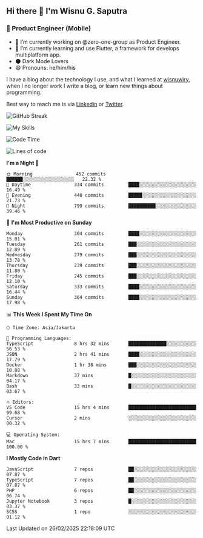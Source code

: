 ## Hi there 👋 I'm Wisnu G. Saputra

### :mobile_phone_off: Product Engineer (Mobile)

- 🔭 I’m currently working on @zero-one-group as Product Engineer.
- 🌱 I’m currently learning and use Flutter, a framework for develops multiplatform app.
- 🌑 Dark Mode Lovers
- 😄 Pronouns: he/him/his

I have a blog about the technology I use, and what I learned at [wisnuwiry](https://wisnuwiry.space/), when I no longer work I write a blog, or learn new things about programming.

Best way to reach me is via [Linkedin](https://www.linkedin.com/in/wisnu-saputra/) or [Twitter](https://twitter.com/wisnuwiry).

![GitHub Streak](https://streak-stats.demolab.com?user=wisnuwiry&theme=dark&hide_border=true)

![My Skills](https://skillicons.dev/icons?i=dart,flutter,kotlin,swift,go,js,css,neovim,git,linux&perline=5)

<!--START_SECTION:waka-->
![Code Time](http://img.shields.io/badge/Code%20Time-1%2C725%20hrs%2022%20mins-blue)

![Lines of code](https://img.shields.io/badge/From%20Hello%20World%20I%27ve%20Written-3.9%20million%20lines%20of%20code-blue)

**I'm a Night 🦉** 

```text
🌞 Morning                452 commits         ██████░░░░░░░░░░░░░░░░░░░   22.32 % 
🌆 Daytime                334 commits         ████░░░░░░░░░░░░░░░░░░░░░   16.49 % 
🌃 Evening                440 commits         █████░░░░░░░░░░░░░░░░░░░░   21.73 % 
🌙 Night                  799 commits         ██████████░░░░░░░░░░░░░░░   39.46 % 
```
📅 **I'm Most Productive on Sunday** 

```text
Monday                   304 commits         ████░░░░░░░░░░░░░░░░░░░░░   15.01 % 
Tuesday                  261 commits         ███░░░░░░░░░░░░░░░░░░░░░░   12.89 % 
Wednesday                279 commits         ███░░░░░░░░░░░░░░░░░░░░░░   13.78 % 
Thursday                 239 commits         ███░░░░░░░░░░░░░░░░░░░░░░   11.80 % 
Friday                   245 commits         ███░░░░░░░░░░░░░░░░░░░░░░   12.10 % 
Saturday                 333 commits         ████░░░░░░░░░░░░░░░░░░░░░   16.44 % 
Sunday                   364 commits         ████░░░░░░░░░░░░░░░░░░░░░   17.98 % 
```


📊 **This Week I Spent My Time On** 

```text
🕑︎ Time Zone: Asia/Jakarta

💬 Programming Languages: 
TypeScript               8 hrs 32 mins       ██████████████░░░░░░░░░░░   56.53 % 
JSON                     2 hrs 41 mins       ████░░░░░░░░░░░░░░░░░░░░░   17.79 % 
Docker                   1 hr 38 mins        ███░░░░░░░░░░░░░░░░░░░░░░   10.88 % 
Markdown                 37 mins             █░░░░░░░░░░░░░░░░░░░░░░░░   04.17 % 
Bash                     33 mins             █░░░░░░░░░░░░░░░░░░░░░░░░   03.67 % 

🔥 Editors: 
VS Code                  15 hrs 4 mins       █████████████████████████   99.68 % 
Cursor                   2 mins              ░░░░░░░░░░░░░░░░░░░░░░░░░   00.32 % 

💻 Operating System: 
Mac                      15 hrs 7 mins       █████████████████████████   100.00 % 
```

**I Mostly Code in Dart** 

```text
JavaScript               7 repos             ██░░░░░░░░░░░░░░░░░░░░░░░   07.87 % 
TypeScript               7 repos             ██░░░░░░░░░░░░░░░░░░░░░░░   07.87 % 
PHP                      6 repos             ██░░░░░░░░░░░░░░░░░░░░░░░   06.74 % 
Jupyter Notebook         3 repos             █░░░░░░░░░░░░░░░░░░░░░░░░   03.37 % 
SCSS                     1 repo              ░░░░░░░░░░░░░░░░░░░░░░░░░   01.12 % 
```




 Last Updated on 26/02/2025 22:18:09 UTC
<!--END_SECTION:waka-->
